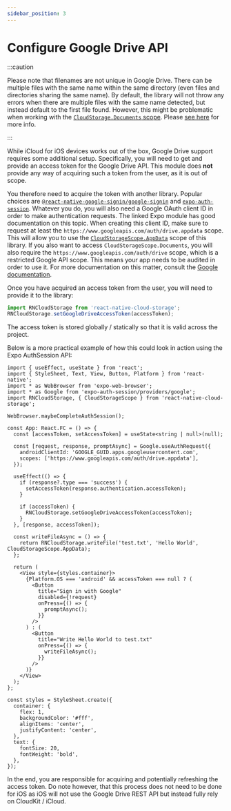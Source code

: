 ```yaml
---
sidebar_position: 3
---
```


# Configure Google Drive API

:::caution

Please note that filenames are not unique in Google Drive. There can be multiple files with the same name within the same directory (even files and directories sharing the same name). By default, the library will not throw any errors when there are multiple files with the same name detected, but instead default to the first file found. However, this might be problematic when working with the [`CloudStorage.Documents` scope](../api/enums/CloudStorageScope). Please [see here](../guides/google-drive-files-same-name) for more info.

:::

While iCloud for iOS devices works out of the box, Google Drive support requires some additional setup. Specifically, you will need to get and provide an access token for the Google Drive API. This module does **not** provide any way of acquiring such a token from the user, as it is out of scope.

You therefore need to acquire the token with another library. Popular choices are [`@react-native-google-signin/google-signin`](https://github.com/react-native-google-signin/google-signin) and [`expo-auth-session`](https://docs.expo.dev/guides/google-authentication/). Whatever you do, you will also need a Google OAuth client ID in order to make authentication requests. The linked Expo module has good documentation on this topic. When creating this client ID, make sure to request at least the `https://www.googleapis.com/auth/drive.appdata` scope. This will allow you to use the [`CloudStorageScope.AppData`](../api/enums/CloudStorageScope) scope of this library. If you also want to access `CloudStorageScope.Documents`, you will also require the `https://www.googleapis.com/auth/drive` scope, which is a restricted Google API scope. This means your app needs to be audited in order to use it. For more documentation on this matter, consult the [Google documentation](https://developers.google.com/identity/protocols/oauth2/production-readiness/restricted-scope-verification).

Once you have acquired an access token from the user, you will need to provide it to the library:

```ts
import RNCloudStorage from 'react-native-cloud-storage';
RNCloudStorage.setGoogleDriveAccessToken(accessToken);
```

The access token is stored globally / statically so that it is valid across the project.

Below is a more practical example of how this could look in action using the Expo AuthSession API:

```tsx
import { useEffect, useState } from 'react';
import { StyleSheet, Text, View, Button, Platform } from 'react-native';
import * as WebBrowser from 'expo-web-browser';
import * as Google from 'expo-auth-session/providers/google';
import RNCloudStorage, { CloudStorageScope } from 'react-native-cloud-storage';

WebBrowser.maybeCompleteAuthSession();

const App: React.FC = () => {
  const [accessToken, setAccessToken] = useState<string | null>(null);

  const [request, response, promptAsync] = Google.useAuthRequest({
    androidClientId: 'GOOGLE_GUID.apps.googleusercontent.com',
    scopes: ['https://www.googleapis.com/auth/drive.appdata'],
  });

  useEffect(() => {
    if (response?.type === 'success') {
      setAccessToken(response.authentication.accessToken);
    }

    if (accessToken) {
      RNCloudStorage.setGoogleDriveAccessToken(accessToken);
    }
  }, [response, accessToken]);

  const writeFileAsync = () => {
    return RNCloudStorage.writeFile('test.txt', 'Hello World', CloudStorageScope.AppData);
  };

  return (
    <View style={styles.container}>
      {Platform.OS === 'android' && accessToken === null ? (
        <Button
          title="Sign in with Google"
          disabled={!request}
          onPress={() => {
            promptAsync();
          }}
        />
      ) : (
        <Button
          title="Write Hello World to test.txt"
          onPress={() => {
            writeFileAsync();
          }}
        />
      )}
    </View>
  );
};

const styles = StyleSheet.create({
  container: {
    flex: 1,
    backgroundColor: '#fff',
    alignItems: 'center',
    justifyContent: 'center',
  },
  text: {
    fontSize: 20,
    fontWeight: 'bold',
  },
});
```

In the end, you are responsible for acquiring and potentially refreshing the access token. Do note however, that this process does not need to be done for iOS as iOS will not use the Google Drive REST API but instead fully rely on CloudKit / iCloud.
